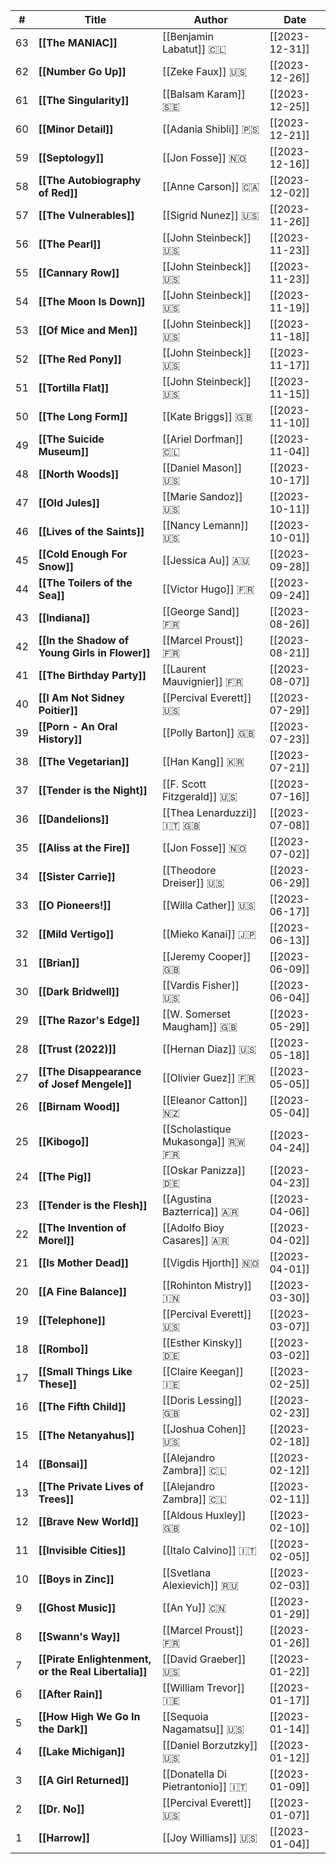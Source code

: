 
| #   | Title                                                | Author                               | Date           |
| --- | ---------------------------------------------------- | ------------------------------------ | -------------- |
| 63  | **[[The MANIAC]]**                                   | [[Benjamin Labatut]] 🇨🇱            | [[2023-12-31]] |
| 62  | **[[Number Go Up]]**                                 | [[Zeke Faux]] 🇺🇸                   | [[2023-12-26]] |
| 61  | **[[The Singularity]]**                              | [[Balsam Karam]] 🇸🇪                | [[2023-12-25]] |
| 60  | **[[Minor Detail]]**                                 | [[Adania Shibli]] 🇵🇸               | [[2023-12-21]] |
| 59  | **[[Septology]]**                                    | [[Jon Fosse]] 🇳🇴                   | [[2023-12-16]] |
| 58  | **[[The Autobiography of Red]]**                     | [[Anne Carson]] 🇨🇦                 | [[2023-12-02]] |
| 57  | **[[The Vulnerables]]**                              | [[Sigrid Nunez]] 🇺🇸                | [[2023-11-26]] |
| 56  | **[[The Pearl]]**                                    | [[John Steinbeck]] 🇺🇸              | [[2023-11-23]] |
| 55  | **[[Cannary Row]]**                                  | [[John Steinbeck]] 🇺🇸              | [[2023-11-23]] |
| 54  | **[[The Moon Is Down]]**                             | [[John Steinbeck]] 🇺🇸              | [[2023-11-19]] |
| 53  | **[[Of Mice and Men]]**                              | [[John Steinbeck]] 🇺🇸              | [[2023-11-18]] |
| 52  | **[[The Red Pony]]**                                 | [[John Steinbeck]] 🇺🇸              | [[2023-11-17]] |
| 51  | **[[Tortilla Flat]]**                                | [[John Steinbeck]] 🇺🇸              | [[2023-11-15]] |
| 50  | **[[The Long Form]]**                                | [[Kate Briggs]] 🇬🇧                 | [[2023-11-10]] |
| 49  | **[[The Suicide Museum]]**                           | [[Ariel Dorfman]] 🇨🇱               | [[2023-11-04]] |
| 48  | **[[North Woods]]**                                  | [[Daniel Mason]] 🇺🇸                | [[2023-10-17]] |
| 47  | **[[Old Jules]]**                                    | [[Marie Sandoz]] 🇺🇸                | [[2023-10-11]] |
| 46  | **[[Lives of the Saints]]**                          | [[Nancy Lemann]] 🇺🇸                | [[2023-10-01]] |
| 45  | **[[Cold Enough For Snow]]**                         | [[Jessica Au]] 🇦🇺                  | [[2023-09-28]] |
| 44  | **[[The Toilers of the Sea]]**                       | [[Victor Hugo]] 🇫🇷                 | [[2023-09-24]] |
| 43  | **[[Indiana]]**                                      | [[George Sand]] 🇫🇷                 | [[2023-08-26]] |
| 42  | **[[In the Shadow of Young Girls in Flower]]**       | [[Marcel Proust]] 🇫🇷               | [[2023-08-21]] |
| 41  | **[[The Birthday Party]]**                           | [[Laurent Mauvignier]] 🇫🇷          | [[2023-08-07]] |
| 40  | **[[I Am Not Sidney Poitier]]**                      | [[Percival Everett]] 🇺🇸            | [[2023-07-29]] |
| 39  | **[[Porn - An Oral History]]**                       | [[Polly Barton]] 🇬🇧                | [[2023-07-23]] |
| 38  | **[[The Vegetarian]]**                               | [[Han Kang]] 🇰🇷                    | [[2023-07-21]] |
| 37  | **[[Tender is the Night]]**                          | [[F. Scott Fitzgerald]] 🇺🇸         | [[2023-07-16]] |
| 36  | **[[Dandelions]]**                                   | [[Thea Lenarduzzi]] 🇮🇹 🇬🇧        | [[2023-07-08]] |
| 35  | **[[Aliss at the Fire]]**                            | [[Jon Fosse]] 🇳🇴                   | [[2023-07-02]] |
| 34  | **[[Sister Carrie]]**                                | [[Theodore Dreiser]] 🇺🇸            | [[2023-06-29]] |
| 33  | **[[O Pioneers!]]**                                  | [[Willa Cather]] 🇺🇸                | [[2023-06-17]] |
| 32  | **[[Mild Vertigo]]**                                 | [[Mieko Kanai]] 🇯🇵                 | [[2023-06-13]] |
| 31  | **[[Brian]]**                                        | [[Jeremy Cooper]] 🇬🇧               | [[2023-06-09]] |
| 30  | **[[Dark Bridwell]]**                                | [[Vardis Fisher]] 🇺🇸               | [[2023-06-04]] |
| 29  | **[[The Razor's Edge]]**                             | [[W. Somerset Maugham]] 🇬🇧         | [[2023-05-29]] |
| 28  | **[[Trust (2022)]]**                                 | [[Hernan Diaz]] 🇺🇸                 | [[2023-05-18]] |
| 27  | **[[The Disappearance of Josef Mengele]]**           | [[Olivier Guez]] 🇫🇷                | [[2023-05-05]] |
| 26  | **[[Birnam Wood]]**                                  | [[Eleanor Catton]] 🇳🇿              | [[2023-05-04]] |
| 25  | **[[Kibogo]]**                                       | [[Scholastique Mukasonga]] 🇷🇼 🇫🇷 | [[2023-04-24]] |
| 24  | **[[The Pig]]**                                      | [[Oskar Panizza]] 🇩🇪               | [[2023-04-23]] |
| 23  | **[[Tender is the Flesh]]**                          | [[Agustina Bazterrica]] 🇦🇷         | [[2023-04-06]] |
| 22  | **[[The Invention of Morel]]**                       | [[Adolfo Bioy Casares]] 🇦🇷         | [[2023-04-02]] |
| 21  | **[[Is Mother Dead]]**                               | [[Vigdis Hjorth]] 🇳🇴               | [[2023-04-01]] |
| 20  | **[[A Fine Balance]]**                               | [[Rohinton Mistry]] 🇮🇳             | [[2023-03-30]] |
| 19  | **[[Telephone]]**                                    | [[Percival Everett]] 🇺🇸            | [[2023-03-07]] |
| 18  | **[[Rombo]]**                                        | [[Esther Kinsky]] 🇩🇪               | [[2023-03-02]] |
| 17  | **[[Small Things Like These]]**                      | [[Claire Keegan]] 🇮🇪               | [[2023-02-25]] |
| 16  | **[[The Fifth Child]]**                              | [[Doris Lessing]] 🇬🇧               | [[2023-02-23]] |
| 15  | **[[The Netanyahus]]**                               | [[Joshua Cohen]] 🇺🇸                | [[2023-02-18]] |
| 14  | **[[Bonsai]]**                                       | [[Alejandro Zambra]] 🇨🇱            | [[2023-02-12]] |
| 13  | **[[The Private Lives of Trees]]**                   | [[Alejandro Zambra]] 🇨🇱            | [[2023-02-11]] |
| 12  | **[[Brave New World]]**                              | [[Aldous Huxley]] 🇬🇧               | [[2023-02-10]] |
| 11  | **[[Invisible Cities]]**                             | [[Italo Calvino]] 🇮🇹               | [[2023-02-05]] |
| 10  | **[[Boys in Zinc]]**                                 | [[Svetlana Alexievich]] 🇷🇺         | [[2023-02-03]] |
| 9   | **[[Ghost Music]]**                                  | [[An Yu]] 🇨🇳                       | [[2023-01-29]] |
| 8   | **[[Swann's Way]]**                                  | [[Marcel Proust]] 🇫🇷               | [[2023-01-26]] |
| 7   | **[[Pirate Enlightenment, or the Real Libertalia]]** | [[David Graeber]] 🇺🇸               | [[2023-01-22]] |
| 6   | **[[After Rain]]**                                   | [[William Trevor]] 🇮🇪              | [[2023-01-17]] |
| 5   | **[[How High We Go In the Dark]]**                   | [[Sequoia Nagamatsu]] 🇺🇸           | [[2023-01-14]] |
| 4   | **[[Lake Michigan]]**                                | [[Daniel Borzutzky]] 🇺🇸            | [[2023-01-12]] |
| 3   | **[[A Girl Returned]]**                              | [[Donatella Di Pietrantonio]] 🇮🇹   | [[2023-01-09]] |
| 2   | **[[Dr. No]]**                                       | [[Percival Everett]] 🇺🇸            | [[2023-01-07]] |
| 1   | **[[Harrow]]**                                       | [[Joy Williams]] 🇺🇸                | [[2023-01-04]] |
